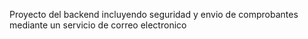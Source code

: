 Proyecto del backend incluyendo seguridad y envio de comprobantes mediante un servicio de correo electronico
